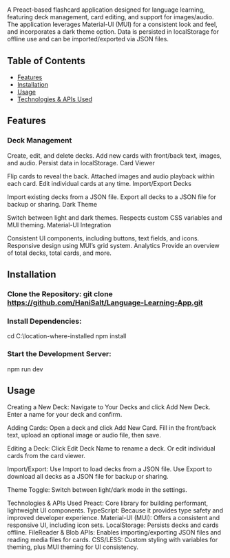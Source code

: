 # <Flashcards App>
A Preact-based flashcard application designed for language learning, featuring deck management, card editing, and support for images/audio. The application leverages Material-UI (MUI) for a consistent look and feel, and incorporates a dark theme option. Data is persisted in localStorage for offline use and can be imported/exported via JSON files.

## Table of Contents
- [Features](#features)
- [Installation](#installation)
- [Usage](#usage)
- [Technologies & APIs Used](#tech&Api)

## Features
### Deck Management
Create, edit, and delete decks.
Add new cards with front/back text, images, and audio.
Persist data in localStorage.
Card Viewer

Flip cards to reveal the back.
Attached images and audio playback within each card.
Edit individual cards at any time.
Import/Export Decks

Import existing decks from a JSON file.
Export all decks to a JSON file for backup or sharing.
Dark Theme

Switch between light and dark themes.
Respects custom CSS variables and MUI theming.
Material-UI Integration

Consistent UI components, including buttons, text fields, and icons.
Responsive design using MUI’s grid system.
Analytics
Provide an overview of total decks, total cards, and more.

## Installation
### Clone the Repository: git clone https://github.com/HaniSalt/Language-Learning-App.git
### Install Dependencies:
cd C:\location-where-installed
npm install

### Start the Development Server:
npm run dev

## Usage
Creating a New Deck: Navigate to Your Decks and click Add New Deck.
Enter a name for your deck and confirm.

Adding Cards: 
Open a deck and click Add New Card.
Fill in the front/back text, upload an optional image or audio file, then save.

Editing a Deck: 
Click Edit Deck Name to rename a deck. 
Or edit individual cards from the card viewer.

Import/Export:
Use Import to load decks from a JSON file.
Use Export to download all decks as a JSON file for backup or sharing.

Theme Toggle:
Switch between light/dark mode in the settings.

Technologies & APIs Used
Preact: Core library for building performant, lightweight UI components.
TypeScript: Because it provides type safety and improved developer experience.
Material-UI (MUI): Offers a consistent and responsive UI, including icon sets.
LocalStorage: Persists decks and cards offline.
FileReader & Blob APIs: Enables importing/exporting JSON files and reading media files for cards.
CSS/LESS: Custom styling with variables for theming, plus MUI theming for UI consistency.